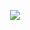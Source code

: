 <p align="center">
  <img src="https://capsule-render.vercel.app/api?type=Slice&height=400&text=Hello%20World!&desc=Hello%20capsule%20render"/>
</p>
